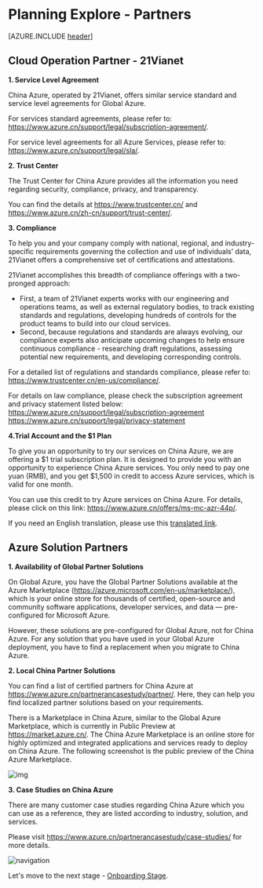 <properties
	pageTitle="Global Customer Playbook planning-explore-partners "
	description="Global Customer Playbook planning-explore-partners"
	services="global-customer-playbook"
	documentationCenter=""
	authors="jtong"
	manager="edwinc"
	editor=""
	tags="global-customer-playbook"/>

<tags
	ms.service="global-customer-playbook"
	ms.workload=""
	ms.tgt_pltfrm=""
	ms.devlang="na"
	ms.topic="article"
	ms.date="11/21/2016"
	wacn.date="11/21/2016"
	wacn.lang=”en”
	ms.author="jtong"/>


# Planning Explore - Partners

[AZURE.INCLUDE [header](../planning-explore.md)]

## Cloud Operation Partner - 21Vianet

**1. Service Level Agreement**

China Azure, operated by 21Vianet, offers similar service standard and service level agreements for Global Azure.
 
For services standard agreements, please refer to: https://www.azure.cn/support/legal/subscription-agreement/.
 
For service level agreements for all Azure Services, please refer to:
https://www.azure.cn/support/legal/sla/.

**2. Trust Center**

The Trust Center for China Azure provides all the information you need regarding security, compliance, privacy, and transparency.
 
You can find the details at https://www.trustcenter.cn/ and https://www.azure.cn/zh-cn/support/trust-center/.

**3. Compliance**

To help you and your company comply with national, regional, and industry-specific requirements governing the collection and use of individuals’ data, 21Vianet offers a comprehensive set of certifications and attestations.
 
21Vianet accomplishes this breadth of compliance offerings with a two-pronged approach:

- First, a team of 21Vianet experts works with our engineering and operations teams, as well as external regulatory bodies, to track existing standards and regulations, developing hundreds of controls for the product teams to build into our cloud services.
- Second, because regulations and standards are always evolving, our compliance experts also anticipate upcoming changes to help ensure continuous compliance - researching draft regulations, assessing potential new requirements, and developing corresponding controls.
 
For a detailed list of regulations and standards compliance, please refer to: https://www.trustcenter.cn/en-us/compliance/.
 
For details on law compliance, please check the subscription agreement and privacy statement listed below:
https://www.azure.cn/support/legal/subscription-agreement
https://www.azure.cn/support/legal/privacy-statement
 
**4.Trial Account and the $1 Plan**

To give you an opportunity to try our services on China Azure, we are offering a $1 trial subscription plan. It is designed to provide you with an opportunity to experience China Azure services. You only need to pay one yuan (RMB), and you get $1,500 in credit to access Azure services, which is valid for one month.
 
You can use this credit to try Azure services on China Azure. For details, please click on this link: https://www.azure.cn/offers/ms-mc-azr-44p/.
 
If you need an English translation, please use this [translated link](https://translate.google.com.hk/translate?hl=zh-CN&sl=zh-CN&tl=en&u=https%3A%2F%2Fwww.azure.cn%2Foffers%2Fms-mc-azr-44p%2F).

## Azure Solution Partners

**1. Availability of Global Partner Solutions**

On Global Azure, you have the Global Partner Solutions available at the Azure Marketplace (https://azure.microsoft.com/en-us/marketplace/), which is your online store for thousands of certified, open-source and community software applications, developer services, and data — pre-configured for Microsoft Azure. 
 
However, these solutions are pre-configured for Global Azure, not for China Azure. For any solution that you have used in your Global Azure deployment, you have to find a replacement when you migrate to China Azure.

**2. Local China Partner Solutions**

You can find a list of certified partners for China Azure at https://www.azure.cn/partnerancasestudy/partner/. Here, they can help you find localized partner solutions based on your requirements.

There is a Marketplace in China Azure, similar to the Global Azure Marketplace, which is currently in Public Preview at https://market.azure.cn/. The China Azure Marketplace is an online store for highly optimized and integrated applications and services ready to deploy on China Azure. The following screenshot is the public preview of the China Azure Marketplace.

![img](/solutions/global-customer/media/marketplace.png)

**3. Case Studies on China Azure**

There are many customer case studies regarding China Azure which you can use as a reference, they are listed according to industry, solution, and services.
 
Please visit https://www.azure.cn/partnerancasestudy/case-studies/ for more details.


![navigation](/solutions/global-customer/media/navigation.png)

Let's move to the next stage - [Onboarding Stage](/solutions/global-customer/onboarding/explore/policies/).


